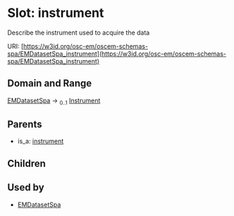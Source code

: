 
# Slot: instrument

Describe the instrument used to acquire the data

URI: [https://w3id.org/osc-em/oscem-schemas-spa/EMDatasetSpa_instrument](https://w3id.org/osc-em/oscem-schemas-spa/EMDatasetSpa_instrument)


## Domain and Range

[EMDatasetSpa](EMDatasetSpa.md) &#8594;  <sub>0..1</sub> [Instrument](Instrument.md)

## Parents

 *  is_a: [instrument](instrument.md)

## Children


## Used by

 * [EMDatasetSpa](EMDatasetSpa.md)
